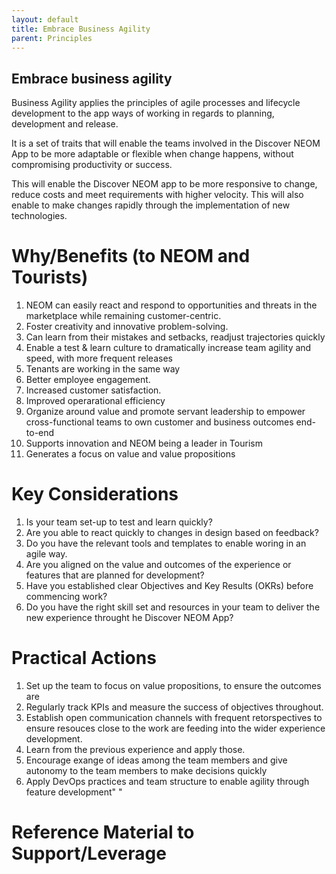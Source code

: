 ```yaml
---
layout: default
title: Embrace Business Agility
parent: Principles
---
```


Embrace business agility
-

Business Agility applies the principles of agile processes and lifecycle development to the app ways of working in regards to planning, development and release.

It is a set of traits that will enable the teams involved in the Discover NEOM App to be more adaptable or flexible when change happens, without compromising productivity or success. 

This will enable the Discover NEOM app to be more responsive to change, reduce costs and meet requirements with higher velocity. This will also enable to make changes rapidly through the implementation of new technologies.

# Why/Benefits (to NEOM and Tourists)

1. NEOM can easily react and respond to opportunities and threats in the marketplace while remaining customer-centric.
2. Foster creativity and innovative problem-solving.
3. Can learn from their mistakes and setbacks, readjust trajectories quickly
4. Enable a test & learn culture to dramatically increase team agility and speed, with more frequent releases
5. Tenants are working in the same way                                                                            
7. Better employee  engagement.                                                                          
8. Increased customer satisfaction.                                                                       
9. Improved operarational efficiency 
10. Organize around value and promote servant leadership to empower cross-functional teams to own customer and business outcomes end-to-end
11. Supports innovation and NEOM being a leader in Tourism
12. Generates a focus on value and value propositions

# Key Considerations

1. Is your team set-up to test and learn quickly?
2. Are you able to react quickly to changes in design based on feedback?
3. Do you have the relevant tools and templates to enable woring in an agile way.
4. Are you aligned on the value and outcomes of the experience or features that are planned for development?
5. Have you established clear Objectives and Key Results (OKRs) before commencing work?
6. Do you have the right skill set and resources in your team to deliver the new experience throught he Discover NEOM App?

# Practical Actions

1. Set up the team to focus on value propositions, to ensure the outcomes are
2. Regularly track KPIs and measure the success of objectives throughout. 
3. Establish open communication channels with frequent retorspectives to ensure resouces close to the work are feeding into the wider experience development.
4. Learn from the previous experience and apply those.
5. Encourage exange of ideas among the team members and give autonomy to the team members to make decisions quickly
6. Apply DevOps practices and team structure to enable agility through feature development"		"


# Reference Material to Support/Leverage
